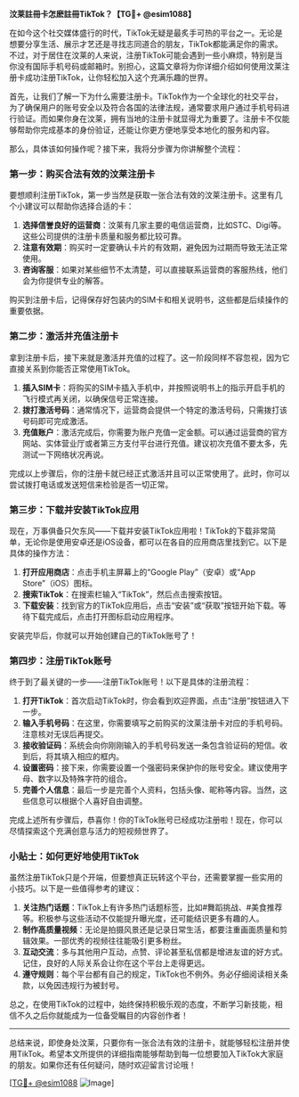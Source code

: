 **汶莱註冊卡怎麽註冊TikTok？【TG💪+ @esim1088】**

在如今这个社交媒体盛行的时代，TikTok无疑是最炙手可热的平台之一。无论是想要分享生活、展示才艺还是寻找志同道合的朋友，TikTok都能满足你的需求。不过，对于居住在汶莱的人来说，注册TikTok可能会遇到一些小麻烦，特别是当你没有国际手机号码或邮箱时。别担心，这篇文章将为你详细介绍如何使用汶莱注册卡成功注册TikTok，让你轻松加入这个充满乐趣的世界。

首先，让我们了解一下为什么需要注册卡。TikTok作为一个全球化的社交平台，为了确保用户的账号安全以及符合各国的法律法规，通常要求用户通过手机号码进行验证。而如果你身在汶莱，拥有当地的注册卡就显得尤为重要了。注册卡不仅能够帮助你完成基本的身份验证，还能让你更方便地享受本地化的服务和内容。

那么，具体该如何操作呢？接下来，我将分步骤为你讲解整个流程：

### 第一步：购买合法有效的汶莱注册卡

要想顺利注册TikTok，第一步当然是获取一张合法有效的汶莱注册卡。这里有几个小建议可以帮助你选择合适的卡：

1. **选择信誉良好的运营商**：汶莱有几家主要的电信运营商，比如STC、Digi等。这些公司提供的注册卡质量和服务都比较可靠。
2. **注意有效期**：购买时一定要确认卡片的有效期，避免因为过期而导致无法正常使用。
3. **咨询客服**：如果对某些细节不太清楚，可以直接联系运营商的客服热线，他们会为你提供专业的解答。

购买到注册卡后，记得保存好包装内的SIM卡和相关说明书，这些都是后续操作的重要依据。

### 第二步：激活并充值注册卡

拿到注册卡后，接下来就是激活并充值的过程了。这一阶段同样不容忽视，因为它直接关系到你能否正常使用TikTok。

1. **插入SIM卡**：将购买的SIM卡插入手机中，并按照说明书上的指示开启手机的飞行模式再关闭，以确保信号正常连接。
2. **拨打激活号码**：通常情况下，运营商会提供一个特定的激活号码，只需拨打该号码即可完成激活。
3. **充值账户**：激活完成后，你需要为账户充值一定金额。可以通过运营商的官方网站、实体营业厅或者第三方支付平台进行充值。建议初次充值不要太多，先测试一下网络状况再说。

完成以上步骤后，你的注册卡就已经正式激活并且可以正常使用了。此时，你可以尝试拨打电话或发送短信来检验是否一切正常。

### 第三步：下载并安装TikTok应用

现在，万事俱备只欠东风——下载并安装TikTok应用啦！TikTok的下载非常简单，无论你是使用安卓还是iOS设备，都可以在各自的应用商店里找到它。以下是具体的操作方法：

1. **打开应用商店**：点击手机主屏幕上的“Google Play”（安卓）或“App Store”（iOS）图标。
2. **搜索TikTok**：在搜索栏输入“TikTok”，然后点击搜索按钮。
3. **下载安装**：找到官方的TikTok应用后，点击“安装”或“获取”按钮开始下载。等待下载完成后，点击打开图标启动应用程序。

安装完毕后，你就可以开始创建自己的TikTok账号了！

### 第四步：注册TikTok账号

终于到了最关键的一步——注册TikTok账号！以下是具体的注册流程：

1. **打开TikTok**：首次启动TikTok时，你会看到欢迎界面，点击“注册”按钮进入下一步。
2. **输入手机号码**：在这里，你需要填写之前购买的汶莱注册卡对应的手机号码。注意核对无误后再提交。
3. **接收验证码**：系统会向你刚刚输入的手机号码发送一条包含验证码的短信。收到后，将其填入相应的框内。
4. **设置密码**：接下来，你需要设置一个强密码来保护你的账号安全。建议使用字母、数字以及特殊字符的组合。
5. **完善个人信息**：最后一步是完善个人资料，包括头像、昵称等内容。当然，这些信息可以根据个人喜好自由调整。

完成上述所有步骤后，恭喜你！你的TikTok账号已经成功注册啦！现在，你可以尽情探索这个充满创意与活力的短视频世界了。

### 小贴士：如何更好地使用TikTok

虽然注册TikTok只是个开端，但要想真正玩转这个平台，还需要掌握一些实用的小技巧。以下是一些值得参考的建议：

1. **关注热门话题**：TikTok上有许多热门话题标签，比如#舞蹈挑战、#美食推荐等。积极参与这些活动不仅能提升曝光度，还可能结识更多有趣的人。
2. **制作高质量视频**：无论是拍摄风景还是记录日常生活，都要注重画面质量和剪辑效果。一部优秀的视频往往能吸引更多粉丝。
3. **互动交流**：多与其他用户互动，点赞、评论甚至私信都是增进友谊的好方式。记住，良好的人际关系会让你在这个平台上走得更远。
4. **遵守规则**：每个平台都有自己的规定，TikTok也不例外。务必仔细阅读相关条款，以免因违规行为被封号。

总之，在使用TikTok的过程中，始终保持积极乐观的态度，不断学习新技能，相信不久之后你就能成为一位备受瞩目的内容创作者！

---

总结来说，即使身处汶莱，只要你有一张合法有效的注册卡，就能够轻松注册并使用TikTok。希望本文所提供的详细指南能够帮助到每一位想要加入TikTok大家庭的朋友。如果你还有任何疑问，随时欢迎留言讨论哦！

[[TG💪+ @esim1088](https://t.me/s/esim1088) ![Image](https://i.postimg.cc/4NQfJmqS/Snipaste-2025-05-13-00-14-12.png)]
